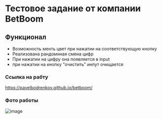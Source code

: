 # Тестовое задание от компании BetBoom

## Функционал
* Возможность менть цвет при нажатии на соответствующую кнопку
* Реализована рандомнная смена цифр
* При нажатии на цифру она появляется в input
* при нажатии на кнопку "очистить" инпут очищается

### Ссылка на рабту
https://pavelbodrenkov.github.io/betboom/

### Фото работы
![image](https://user-images.githubusercontent.com/70709823/110819207-0037cd00-829f-11eb-810d-ccdb68586699.png)


